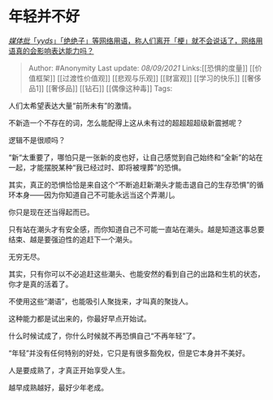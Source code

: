 # 年轻并不好
[_媒体批_「_yyds_」「绝绝子」等网络用语，称人们离开「梗」就不会说话了，网络用语真的会影响表达能力吗？](https://www.zhihu.com/question/484057801/answer/2097689109)

> Author: #Anonymity
> Last update: *08/09/2021*
> Links:[[恐惧的度量]] [[价值框架]] [[过渡性价值观]] [[悲观与乐观]] [[财富观]] [[学习的快乐]] [[奢侈品1]] [[奢侈品]] [[钻石]] [[偶像这种毒]]
> Tags:

人们太希望表达大量“前所未有”的激情。

不新造一个不存在的词，怎么能配得上这从未有过的超超超超级新震撼呢？

逻辑不是很顺吗？

“新“太重要了，哪怕只是一张新的皮也好，让自己感觉到自己始终和“全新”的站在一起，才能摆脱某种“我已经过时、即将被埋葬”的恐惧。

其实，真正的恐惧恰恰是来自这个“不断追赶新潮头才能击退自己的生存恐惧”的循环本身——因为你知道自己不可能永远当这个弄潮儿。

你只是现在还当得起而已。

只有站在潮头才有安全感，而你知道自己不可能一直站在潮头。越是知道这事总要结束、越是要强迫性的追赶下一个潮头。

无穷无尽。

其实，只有你可以不必追赶这些潮头、也能安然的看到自己的出路和生机的状态，你才是真的活着了。

不使用这些“潮语”，也能吸引人聚拢来，才叫真的聚拢人。

这种能力都是试出来的，你最好早点开始试。

什么时候试成了，你什么时候就不再恐惧自己“不再年轻”了。

“年轻”并没有任何特别的好处，它只是有很多豁免权，但是它本身并不美好。

人是要成熟了，才真正开始享受人生。

越早成熟越好，最好少年老成。

